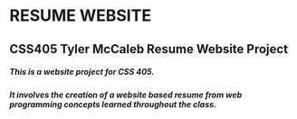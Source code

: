 # RESUME WEBSITE
## CSS405 Tyler McCaleb Resume Website Project


##### This is a website project for CSS 405.
##### It involves the creation of a website based resume from web programming concepts learned throughout the class.